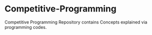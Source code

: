 # Competitive-Programming
Competitive Programming Repository contains Concepts explained via programming codes.
